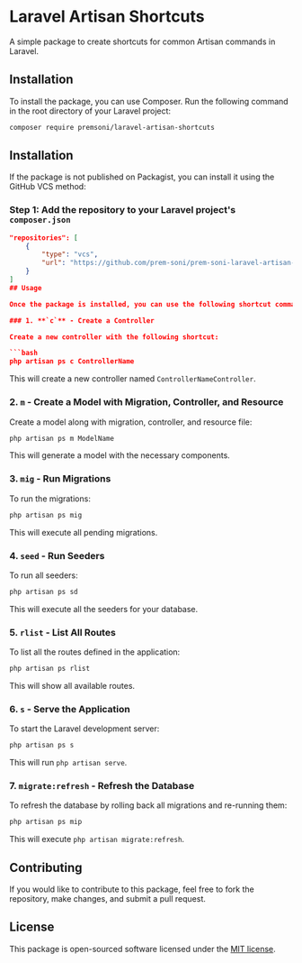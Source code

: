 
# Laravel Artisan Shortcuts

A simple package to create shortcuts for common Artisan commands in Laravel.

## Installation

To install the package, you can use Composer. Run the following command in the root directory of your Laravel project:

```bash
composer require premsoni/laravel-artisan-shortcuts
```

## Installation

If the package is not published on Packagist, you can install it using the GitHub VCS method:

### Step 1: Add the repository to your Laravel project's `composer.json`

```json
"repositories": [
    {
        "type": "vcs",
        "url": "https://github.com/prem-soni/prem-soni-laravel-artisan-shortcuts"
    }
]
## Usage

Once the package is installed, you can use the following shortcut commands:

### 1. **`c`** - Create a Controller

Create a new controller with the following shortcut:

```bash
php artisan ps c ControllerName
```

This will create a new controller named `ControllerNameController`.

### 2. **`m`** - Create a Model with Migration, Controller, and Resource

Create a model along with migration, controller, and resource file:

```bash
php artisan ps m ModelName
```

This will generate a model with the necessary components.

### 3. **`mig`** - Run Migrations

To run the migrations:

```bash
php artisan ps mig
```

This will execute all pending migrations.

### 4. **`seed`** - Run Seeders

To run all seeders:

```bash
php artisan ps sd
```

This will execute all the seeders for your database.

### 5. **`rlist`** - List All Routes

To list all the routes defined in the application:

```bash
php artisan ps rlist
```

This will show all available routes.

### 6. **`s`** - Serve the Application

To start the Laravel development server:

```bash
php artisan ps s
```

This will run `php artisan serve`.

### 7. **`migrate:refresh`** - Refresh the Database

To refresh the database by rolling back all migrations and re-running them:

```bash
php artisan ps mip
```

This will execute `php artisan migrate:refresh`.

## Contributing

If you would like to contribute to this package, feel free to fork the repository, make changes, and submit a pull request. 

## License

This package is open-sourced software licensed under the [MIT license](https://opensource.org/licenses/MIT).
